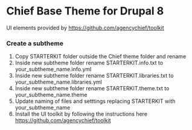 # Chief Base Theme for Drupal 8
UI elements provided by https://github.com/agencychief/toolkit

### Create a subtheme
1. Copy STARTERKIT folder outside the Chief theme folder and rename
2. Inside new subtheme folder rename STARTERKIT.info.txt to your_subtheme_name.info.yml
3. Inside new subtheme folder rename STARTERKIT.libraries.txt to your_subtheme_name.libraries.yml
4. Inside new subtheme folder rename STARTERKIT.theme.txt to your_subtheme_name.theme
5. Update naming of files and setttings replacing STARTERKIT with your_subtheme_name
6. Install the UI toolkit by following the instructions here https://github.com/agencychief/toolkit